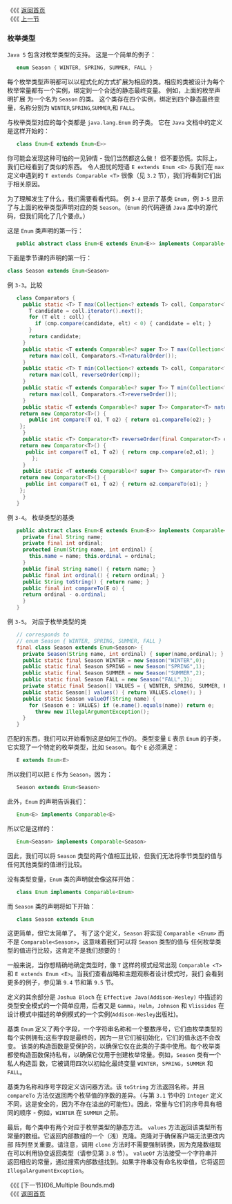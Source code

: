 《《《 [返回首页](../README.md)       <br/>
《《《 [上一节](04_Comparator.md)

### 枚举类型

`Java 5` 包含对枚举类型的支持。 这是一个简单的例子：

```java
   enum Season { WINTER, SPRING, SUMMER, FALL }
```

每个枚举类型声明都可以以程式化的方式扩展为相应的类。相应的类被设计为每个枚举常量都有一个实例，绑定到一个合适的静态最终变量。 例如，上面的枚举声明扩展
为一个名为 `Season` 的类。 这个类存在四个实例，绑定到四个静态最终变量，名称分别为 `WINTER`,`SPRING`,`SUMMER`,和 `FALL`。

与枚举类型对应的每个类都是 `java.lang.Enum` 的子类。 它在 `Java` 文档中的定义是这样开始的：

```java
   class Enum<E extends Enum<E>>
```

你可能会发现这种可怕的一见钟情 - 我们当然都这么做！ 但不要恐慌。实际上，我们已经看到了类似的东西。 令人担忧的短语 `E extends Enum <E>` 与我们在 
`max` 定义中遇到的 `T extends Comparable <T>` 很像（见 `3.2` 节），我们将看到它们出于相关原因。

为了理解发生了什么，我们需要看看代码。 例 `3-4` 显示了基类 `Enum`，例 `3-5` 显示了与上面的枚举类型声明对应的类 `Season`。（`Enum` 的代码遵循 
`Java` 库中的源代码，但我们简化了几个要点。）

这是 `Enum` 类声明的第一行：

```java
   public abstract class Enum<E extends Enum<E>> implements Comparable<E>
```

下面是季节课的声明的第一行：

```java
class Season extends Enum<Season>
```

例 `3-3`。比较

```java
   class Comparators {
     public static <T> T max(Collection<? extends T> coll, Comparator<? super T> cmp){
       T candidate = coll.iterator().next();
       for (T elt : coll) {
		 if (cmp.compare(candidate, elt) < 0) { candidate = elt; }
	   }
       return candidate;
     }
     public static <T extends Comparable<? super T>> T max(Collection<? extends T> coll){
	   return max(coll, Comparators.<T>naturalOrder());
	 }
	 public static <T> T min(Collection<? extends T> coll, Comparator<? super T> cmp){
	   return max(coll, reverseOrder(cmp));
     }
	 public static <T extends Comparable<? super T>> T min(Collection<? extends T> coll){
	   return max(coll, Comparators.<T>reverseOrder());
     }
     public static <T extends Comparable<? super T>> Comparator<T> naturalOrder(){
	return new Comparator<T>() {
	   public int compare(T o1, T o2) { return o1.compareTo(o2); }
	};
     }
     public static <T> Comparator<T> reverseOrder(final Comparator<T> cmp){
	return new Comparator<T>() {
	  public int compare(T o1, T o2) { return cmp.compare(o2,o1); }
        };
     }
     public static <T extends Comparable<? super T>> Comparator<T> reverseOrder(){
	return new Comparator<T>() {
	  public int compare(T o1, T o2) { return o2.compareTo(o1); }
	};
     }
   }
```

例 `3-4`。 枚举类型的基类

```java
   public abstract class Enum<E extends Enum<E>> implements Comparable<E> {
     private final String name;
     private final int ordinal;
     protected Enum(String name, int ordinal) {
       this.name = name; this.ordinal = ordinal;
     }
     public final String name() { return name; }
     public final int ordinal() { return ordinal; }
     public String toString() { return name; }
     public final int compareTo(E o) {
     return ordinal - o.ordinal;
     }
   }
```

例 `3-5`。 对应于枚举类型的类

```java
   // corresponds to
   // enum Season { WINTER, SPRING, SUMMER, FALL }
   final class Season extends Enum<Season> {
     private Season(String name, int ordinal) { super(name,ordinal); }
     public static final Season WINTER = new Season("WINTER",0);
     public static final Season SPRING = new Season("SPRING",1);
     public static final Season SUMMER = new Season("SUMMER",2);
     public static final Season FALL = new Season("FALL",3);
     private static final Season[] VALUES = { WINTER, SPRING, SUMMER, FALL };
     public static Season[] values() { return VALUES.clone(); }
     public static Season valueOf(String name) {
       for (Season e : VALUES) if (e.name().equals(name)) return e;
         throw new IllegalArgumentException();
     }
   }
```

匹配的东西，我们可以开始看到这是如何工作的。 类型变量 `E` 表示 `Enum` 的子类，它实现了一个特定的枚举类型，比如 `Season`。每个 `E` 必须满足：

```java
   E extends Enum<E>
```

所以我们可以把 `E` 作为 `Season`，因为：

```java
   Season extends Enum<Season>
```

此外，`Enum` 的声明告诉我们：

```java
   Enum<E> implements Comparable<E>
```

所以它是这样的：

```java
   Enum<Season> implements Comparable<Season>
```

因此，我们可以将 `Season` 类型的两个值相互比较，但我们无法将季节类型的值与任何其他类型的值进行比较。

没有类型变量，`Enum` 类的声明就会像这样开始：

```java
   class Enum implements Comparable<Enum>
```

而 `Season` 类的声明将如下开始：

```java
   class Season extends Enum
```

这更简单，但它太简单了。 有了这个定义，`Season` 将实现 `Comparable <Enum>` 而不是 `Comparable<Season>`，这意味着我们可以将 `Season` 类型的值与
任何枚举类型的值进行比较，这肯定不是我们想要的！

一般来说，当你想精确地确定类型时，像 `T` 这样的模式经常出现 `Comparable <T>` 和 `E extends Enum <E>`。当我们查看战略和主题观察者设计模式时，我们
会看到更多的例子，参见第 `9.4` 节和第 `9.5` 节。

定义的其余部分是 `Joshua Bloch` 在 `Effective Java(Addison-Wesley)` 中描述的类型安全模式的一个简单应用，后者又是 `Gamma`，`Helm`，`Johnson` 和 
`Vlissides` 在设计模式中描述的单例模式的一个实例(`Addison-Wesley`出版社)。

基类 `Enum` 定义了两个字段，一个字符串名称和一个整数序号，它们由枚举类型的每个实例拥有;这些字段是最终的，因为一旦它们被初始化，它们的值永远不会改变。
该类的构造函数是受保护的，以确保它仅在此类的子类中使用。每个枚举类都使构造函数保持私有，以确保它仅用于创建枚举常量。例如，`Season` 类有一个私人构造函
数，它被调用四次以初始化最终变量 `WINTER`，`SPRING`，`SUMMER` 和 `FALL`。

基类为名称和序号字段定义访问器方法。该 `toString` 方法返回名称，并且 `compareTo` 方法仅返回两个枚举值的序数的差异。（与第 `3.1` 节中的 `Integer` 
定义不同，这是安全的，因为不存在溢出的可能性）。因此，常量与它们的序号具有相同的顺序 - 例如，`WINTER` 在 `SUMMER` 之前。

最后，每个类中有两个对应于枚举类型的静态方法。 `values` 方法返回该类型所有常量的数组。它返回内部数组的一个（浅）克隆。克隆对于确保客户端无法更改内部
阵列至关重要。请注意，调用 `clone` 方法时不需要强制转换，因为克隆数组现在可以利用协变返回类型（请参见第 `3.8` 节）。 `valueOf` 方法接受一个字符串并
返回相应的常量，通过搜索内部数组找到。如果字符串没有命名枚举值，它将返回 `IllegalArgumentException`。

《《《 [下一节](06_Multiple Bounds.md)      <br/>
《《《 [返回首页](../README.md)
